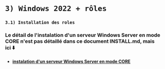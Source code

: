 # `3) Windows 2022 + rôles`
   ### `3.1) Installation des roles` 
### Le détail de l'instalation d'un serveur Windows Server en mode CORE n'est pas détaillé dans ce document INSTALL.md, mais ici ⬇️
* #### [instalation d'un serveur Windows Server en mode CORE](https://www.it-connect.fr/chapitres/installer-windows-server-en-mode-core/) 
